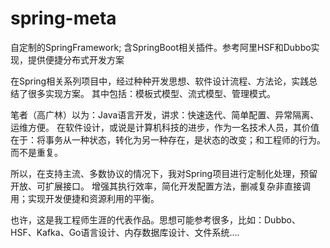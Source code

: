 # spring-meta
自定制的SpringFramework; 含SpringBoot相关插件。参考阿里HSF和Dubbo实现，提供便捷分布式开发方案


在Spring相关系列项目中，经过种种开发思想、软件设计流程、方法论，实践总结了很多实现方案。
其中包括：模板式模型、流式模型、管理模式。

笔者（高广林）以为：Java语言开发，讲求：快速迭代、简单配置、异常隔离、运维方便。
在软件设计，或说是计算机科技的进步，作为一名技术人员，其价值在于：将事务从一种状态，转化为另一种存在，是状态的改变；和工程师的行为。而不是重复。

所以，在支持主流、多数协议的情况下，我对Spring项目进行定制化处理，预留开放、可扩展接口。
增强其执行效率，简化开发配置方法，删减复杂非直接调用；实现开发便捷和资源利用的平衡。


也许，这是我工程师生涯的代表作品。思想可能参考很多，比如：Dubbo、HSF、Kafka、Go语言设计、内存数据库设计、文件系统....

